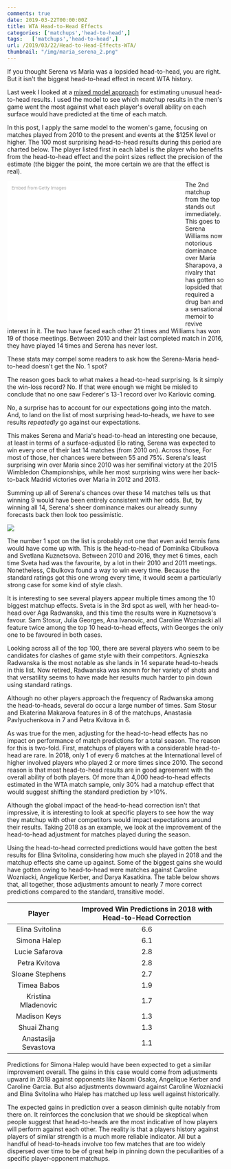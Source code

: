 ```yaml
---
comments: true
date: 2019-03-22T00:00:00Z
title: WTA Head-to-Head Effects
categories: ['matchups','head-to-head',]
tags:   ['matchups','head-to-head',]
url: /2019/03/22/Head-to-Head-Effects-WTA/
thumbnail: "/img/maria_serena_2.png"
---
```


If you thought Serena vs Maria was a lopsided head-to-head, you are right. But it isn't the biggest head-to-head effect in recent WTA history.

<!--more-->

Last week I looked at a [mixed model approach](http://on-the-t.com/2019/03/15/head-to-head-effects/) for estimating unusual head-to-head results. I used the model to see which matchup results in the men's game went the most against what each player's overall ability on each surface would have predicted at the time of each match. 

In this post, I apply the same model to the women's game, focusing on matches played from 2010 to the present and events at the $125K level or higher. The 100 most surprising head-to-head results during this period are charted below. The player listed first in each label is the player who benefits from the head-to-head effect and the point sizes reflect the precision of the estimate (the bigger the point, the more certain we are that the effect is real).

<div class="getty embed image" style="background-color:#fff;display:inline-block;font-family:Roboto,sans-serif;color:#a7a7a7;font-size:11px;width:100%;max-width:394px;float:left;padding:2%;"><div style="padding:0;margin:0;text-align:left;"><a href="http://www.gettyimages.com.au/detail/51021867" target="_blank" style="color:#a7a7a7;text-decoration:none;font-weight:normal !important;border:none;display:inline-block;">Embed from Getty Images</a></div><div style="overflow:hidden;position:relative;height:0;padding:74.242424% 0 0 0;width:100%;"><iframe src="//embed.gettyimages.com/embed/51021867?et=9dVLtcQjTwdLMWlOGRu1HA&tld=com.au&sig=NxoO873IRY0uC6ZFk6zmpmRkxY0iF9ofm7-X_kz3BcY=&caption=true&ver=1" scrolling="no" frameborder="0" width="594" height="441" style="display:inline-block;position:absolute;top:0;left:0;width:100%;height:100%;margin:0;"></iframe></div></div>

The 2nd matchup from the top stands out immediately. This goes to Serena Williams now notorious dominance over Maria Sharapova, a rivalry that has gotten so lopsided that required a drug ban and a sensational memoir to revive interest in it. The two have faced each other 21 times and Williams has won 19 of those meetings. Between 2010 and their last completed match in 2016, they have played 14 times and Serena has never lost. 

These stats may compel some readers to ask how the Serena-Maria head-to-head doesn't get the No. 1 spot? 

The reason goes back to what makes a head-to-head surprising. Is it simply the win-loss record? No. If that were enough we might be misled to conclude that no one saw Federer's 13-1 record over Ivo Karlovic coming.

No, a surprise has to account for our expectations going into the match. And, to land on the list of most surprising head-to-heads, we have to see results _repeatedly_ go against our expectations. 

This makes Serena and Maria's head-to-head an interesting one because, at least in terms of a surface-adjusted Elo rating, Serena was expected to win every one of their last 14 matches (from 2010 on). Across those, For most of those, her chances were between 55 and 75%. Serena's least surprising win over Maria since 2010 was her semifinal victory at the 2015 Wimbledon Championships, while her most surprising wins were her back-to-back Madrid victories over Maria in 2012 and 2013. 

Summing up all of Serena's chances over these 14 matches tells us that winning 9 would have been entirely consistent with her odds. But, by winning all 14, Serena's sheer dominance makes our already sunny forecasts back then look too pessimistic. 

<div>
<img src="/img/h2h_effects_wta.png" />
</div>


The number 1 spot on the list is probably not one that even avid tennis fans would have come up with. This is the head-to-head of Dominika Cibulkova and Svetlana Kuznetsova. Between 2010 and 2016, they met 6 times, each time Sveta had was the favourite, by a lot in their 2010 and 2011 meetings. Nonetheless, Cibulkova found a way to win every time. Because the standard ratings got this one wrong every time, it would seem a particularly strong case for some kind of style clash.


It is interesting to see several players appear multiple times among the 10 biggest matchup effects. Sveta is in the 3rd spot as well, with her head-to-head over Aga Radwanska, and this time the results were in Kuznetsova's favour. Sam Stosur, Julia Georges, Ana Ivanovic, and Caroline Wozniacki all feature twice among the top 10 head-to-head effects, with Georges the only one to be favoured in both cases. 

Looking across all of the top 100, there are several players who seem to be candidates for clashes of game style with their competitors. Agnieszka Radwanska is the most notable as she lands in 14 separate head-to-heads in this list. Now retired, Radwanska was known for her variety of shots and that versatility seems to have made her results much harder to pin down using standard ratings. 

Although no other players approach the frequency of Radwanska among the head-to-heads, several do occur a large number of times. Sam Stosur and Ekaterina Makarova features in 8 of the matchups,  Anastasia Pavlyuchenkova in 7 and Petra Kvitova in 6. 


As was true for the men, adjusting for the head-to-head effects has no impact on performance of match predictions for a total season. The reason for this is two-fold. First, matchups of players with a considerable head-to-head are rare. In 2018, only 1 of every 6 matches at the International level of higher involved players who played 2 or more times since 2010. The second reason is that most head-to-head results are in good agreement with the overall ability of both players. Of more than 4,000 head-to-head effects estimated in the WTA match sample, only 30% had a matchup effect that would suggest shifting the standard prediction by >10%. 


Although the global impact of the head-to-head correction isn't that impressive, it is interesting to look at specific players to see how the way they matchup with other competitors would impact expectations around their results. Taking 2018 as an example, we look at the improvement of the head-to-head adjustment for matches played during the season. 

Using the head-to-head corrected predictions would have gotten the best results for Elina Svitolina, considering how much she played in 2018 and the matchup effects she came up against. Some of the biggest gains she would have gotten owing to head-to-head were matches against Caroline Wozniacki, Angelique Kerber, and Darya Kasatkina. The table below shows that, all together, those adjustments amount to nearly 7 more correct predictions compared to the standard, transitive model. 


<table class='gmisc_table' style='border-collapse: collapse; margin-top: 1em; margin-bottom: 1em;' >
<thead>
<tr>
<th style='border-bottom: 1px solid grey; border-top: 2px solid grey; text-align: center;'>Player</th>
<th style='border-bottom: 1px solid grey; border-top: 2px solid grey; text-align: center;'>Improved Win Predictions in 2018 with Head-to-Head Correction</th>
</tr>
</thead>
<tbody>
<tr>
<td style='text-align: center;'>Elina Svitolina</td>
<td style='text-align: center;'>6.6</td>
</tr>
<tr>
<td style='text-align: center;'>Simona Halep</td>
<td style='text-align: center;'>6.1</td>
</tr>
<tr>
<td style='text-align: center;'>Lucie Safarova</td>
<td style='text-align: center;'>2.8</td>
</tr>
<tr>
<td style='text-align: center;'>Petra Kvitova</td>
<td style='text-align: center;'>2.8</td>
</tr>
<tr>
<td style='text-align: center;'>Sloane Stephens</td>
<td style='text-align: center;'>2.7</td>
</tr>
<tr>
<td style='text-align: center;'>Timea Babos</td>
<td style='text-align: center;'>1.9</td>
</tr>
<tr>
<td style='text-align: center;'>Kristina Mladenovic</td>
<td style='text-align: center;'>1.7</td>
</tr>
<tr>
<td style='text-align: center;'>Madison Keys</td>
<td style='text-align: center;'>1.3</td>
</tr>
<tr>
<td style='text-align: center;'>Shuai Zhang</td>
<td style='text-align: center;'>1.3</td>
</tr>
<tr>
<td style='border-bottom: 2px solid grey; text-align: center;'>Anastasija Sevastova</td>
<td style='border-bottom: 2px solid grey; text-align: center;'>1.1</td>
</tr>
</tbody>
</table>


Predictions for Simona Halep would have been expected to get a similar improvement overall. The gains in this case would come from adjustments upward in 2018 against opponents like Naomi Osaka, Angelique Kerber and Caroline Garcia. But also adjustments downward against Caroline Wozniacki and Elina Svitolina who Halep has matched up less well against historically.

The expected gains in prediction over a season diminish quite notably from there on. It reinforces the conclusion that we should be skeptical when people suggest that head-to-heads are the most indicative of how players will perform against each other. The reality is that a players history against players of similar strength is a much more reliable indicator. All but a handful of head-to-heads involve too few matches that are too widely dispersed over time to be of great help in pinning down the peculiarities of a specific player-opponent matchups.
